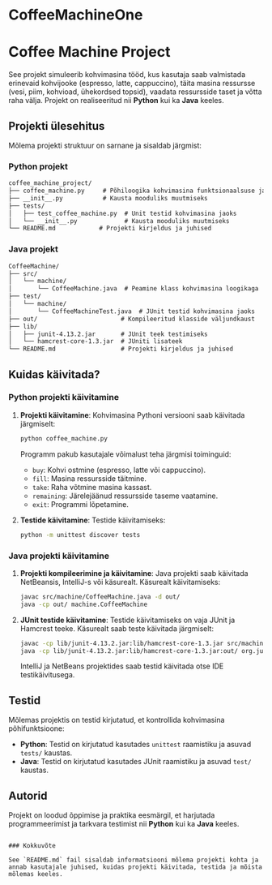 # CoffeeMachineOne




# Coffee Machine Project

See projekt simuleerib kohvimasina tööd, kus kasutaja saab valmistada erinevaid kohvijooke (espresso, latte, cappuccino), täita masina ressursse (vesi, piim, kohvioad, ühekordsed topsid), vaadata ressursside taset ja võtta raha välja. Projekt on realiseeritud nii **Python** kui ka **Java** keeles.

## Projekti ülesehitus

Mõlema projekti struktuur on sarnane ja sisaldab järgmist:

### Python projekt

```markdown
coffee_machine_project/
├── coffee_machine.py     # Põhiloogika kohvimasina funktsionaalsuse jaoks
├── __init__.py           # Kausta mooduliks muutmiseks
├── tests/
│   ├── test_coffee_machine.py  # Unit testid kohvimasina jaoks
│   └── __init__.py             # Kausta mooduliks muutmiseks
└── README.md            # Projekti kirjeldus ja juhised
```

### Java projekt

```markdown
CoffeeMachine/
├── src/
│   └── machine/
│       └── CoffeeMachine.java  # Peamine klass kohvimasina loogikaga
├── test/
│   └── machine/
│       └── CoffeeMachineTest.java  # JUnit testid kohvimasina jaoks
├── out/                       # Kompileeritud klasside väljundkaust
├── lib/
│   ├── junit-4.13.2.jar       # JUnit teek testimiseks
│   └── hamcrest-core-1.3.jar  # JUniti lisateek
└── README.md                  # Projekti kirjeldus ja juhised
```

## Kuidas käivitada?

### Python projekti käivitamine

1. **Projekti käivitamine**:
   Kohvimasina Pythoni versiooni saab käivitada järgmiselt:
   ```bash
   python coffee_machine.py
   ```

   Programm pakub kasutajale võimalust teha järgmisi toiminguid:
   - `buy`: Kohvi ostmine (espresso, latte või cappuccino).
   - `fill`: Masina ressursside täitmine.
   - `take`: Raha võtmine masina kassast.
   - `remaining`: Järelejäänud ressursside taseme vaatamine.
   - `exit`: Programmi lõpetamine.

2. **Testide käivitamine**:
   Testide käivitamiseks:
   ```bash
   python -m unittest discover tests
   ```

### Java projekti käivitamine

1. **Projekti kompileerimine ja käivitamine**:
   Java projekti saab käivitada NetBeansis, IntelliJ-s või käsurealt. Käsurealt käivitamiseks:
   ```bash
   javac src/machine/CoffeeMachine.java -d out/
   java -cp out/ machine.CoffeeMachine
   ```

2. **JUnit testide käivitamine**:
   Testide käivitamiseks on vaja JUnit ja Hamcrest teeke. Käsurealt saab teste käivitada järgmiselt:
   ```bash
   javac -cp lib/junit-4.13.2.jar:lib/hamcrest-core-1.3.jar src/machine/CoffeeMachineTest.java -d out/
   java -cp lib/junit-4.13.2.jar:lib/hamcrest-core-1.3.jar:out/ org.junit.runner.JUnitCore machine.CoffeeMachineTest
   ```

   IntelliJ ja NetBeans projektides saab testid käivitada otse IDE testikäivitusega.

## Testid

Mõlemas projektis on testid kirjutatud, et kontrollida kohvimasina põhifunktsioone:

- **Python**: Testid on kirjutatud kasutades `unittest` raamistiku ja asuvad `tests/` kaustas.
- **Java**: Testid on kirjutatud kasutades JUnit raamistiku ja asuvad `test/` kaustas.

## Autorid

Projekt on loodud õppimise ja praktika eesmärgil, et harjutada programmeerimist ja tarkvara testimist nii **Python** kui ka **Java** keeles.
```

### Kokkuvõte

See `README.md` fail sisaldab informatsiooni mõlema projekti kohta ja annab kasutajale juhised, kuidas projekti käivitada, testida ja mõista mõlemas keeles.

